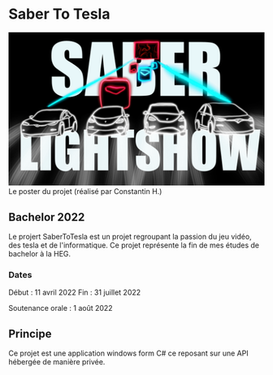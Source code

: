 # Saber To Tesla

![Poster](images/poster.PNG)
Le poster du projet (réalisé par Constantin H.)

## Bachelor 2022
Le projert SaberToTesla est un projet regroupant la passion du jeu vidéo, des tesla et de l'informatique. Ce projet représente la fin de mes études de bachelor à la HEG. 

### Dates
Début : 11 avril 2022
Fin : 31 juillet 2022

Soutenance orale : 1 août 2022

## Principe
Ce projet est une application windows form C# ce reposant sur une API hébergée de manière privée. 
